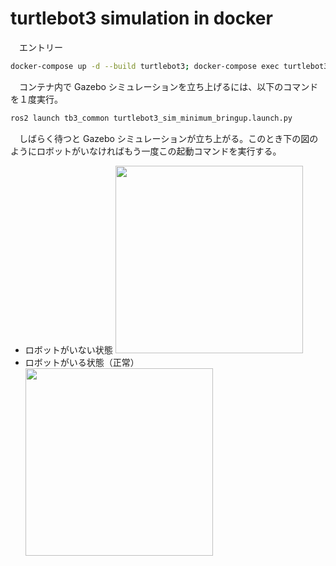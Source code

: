 # turtlebot3 simulation in docker
　エントリー
```bash
docker-compose up -d --build turtlebot3; docker-compose exec turtlebot3 /bin/bash
```
　コンテナ内で Gazebo シミュレーションを立ち上げるには、以下のコマンドを１度実行。
```bash
ros2 launch tb3_common turtlebot3_sim_minimum_bringup.launch.py
```
　しばらく待つと Gazebo シミュレーションが立ち上がる。このとき下の図のようにロボットがいなければもう一度この起動コマンドを実行する。

- ロボットがいない状態
    <img src="https://gitlab.com/nakatogawalabolatory/docker/turtlebot_sim_docker/-/blob/main/img/Screenshot%20from%202023-10-26%2007-24-12.png" width="300">
- ロボットがいる状態（正常）
    <img src="https://gitlab.com/nakatogawalabolatory/docker/turtlebot_sim_docker/-/raw/main/img/Screenshot%20from%202023-10-26%2007-24-49.png" width="300">
